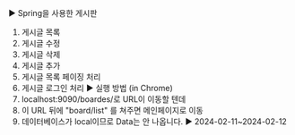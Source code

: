 ▶ Spring을 사용한 게시판
  1. 게시글 목록
  2. 게시글 수정
  3. 게시글 삭제
  4. 게시글 추가
  5. 게시글 목록 페이징 처리
  6. 게시글 로그인 처리
▶ 실행 방법 (in Chrome)
  1. localhost:9090/boardes/로 URL이 이동할 텐데
  2. 이 URL 뒤에 "board/list" 를 쳐주면 메인페이지로 이동
  3. 데이터베이스가 local이므로 Data는 안 나옵니다.
▶ 2024-02-11~2024-02-12

